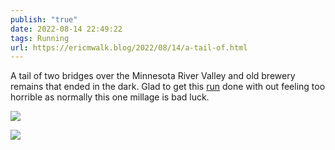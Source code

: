 ```yaml
---
publish: "true"
date: 2022-08-14 22:49:22
tags: Running
url: https://ericmwalk.blog/2022/08/14/a-tail-of.html
---
```


A tail of two bridges over the Minnesota River Valley and old brewery remains that ended in the dark. Glad to get this [run](http://www.strava.com/activities/7639836720) done with out feeling too horrible  as normally this one millage is bad luck.


![](https://ericmwalk.blog/uploads/2022/300e8e8a99.jpg)

![](https://ericmwalk.blog/uploads/2022/f245c4e8ab.jpg)